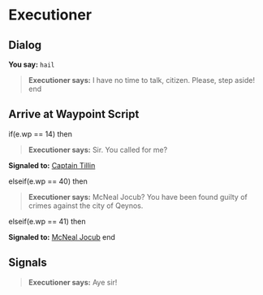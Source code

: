 # Executioner


## Dialog

**You say:** `hail`



>**Executioner says:** I have no time to talk, citizen. Please, step aside!
end



## Arrive at Waypoint Script

if(e.wp == 14) then


>**Executioner says:** Sir. You called for me?


**Signaled to:**  [Captain Tillin](/npc/1068)

elseif(e.wp == 40) then


>**Executioner says:** McNeal Jocub? You have been found guilty of crimes against the city of Qeynos.

elseif(e.wp == 41) then


**Signaled to:**  [McNeal Jocub](/npc/1099)
end



## Signals

>**Executioner says:** Aye sir!